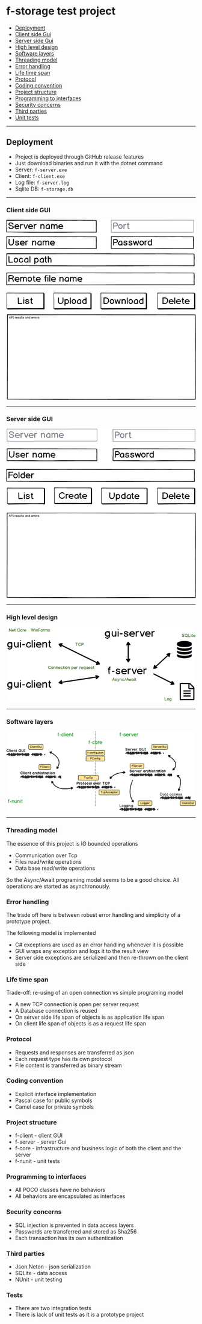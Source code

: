 # f-storage test project

- [Deployment](#deployment)
- [Client side Gui](#client-side-gui)
- [Server side Gui](#server-side-gui)
- [High level design](#high-level-design)
- [Software layers](#software-layers)
- [Threading model](#threading-model)
- [Error handling](#error-handling)
- [Life time span](#life-time-span)
- [Protocol](#protocol)
- [Coding convention](#coding-convention)
- [Project structure](#project-structure)
- [Programming to interfaces](#programming-to-interfaces)
- [Security concerns](#security-concerns)
- [Third parties](#third-parties)
- [Unit tests](#unit-tests)

---

## Deployment

- Project is deployed through GitHub release features
- Just download binaries and run it with the dotnet command
- Server: `f-server.exe`
- Client: `f-client.exe`
- Log file: `f-server.log`
- Sqlite DB: `f-storage.db`

---

### Client side GUI
![](./client-gui.png)

---

### Server side GUI
![](./server-gui.png)

---

### High level design
![](./high-level-design.png)

---

### Software layers
![](./software-layers.png)

---


### Threading model

The essence of this project is IO bounded operations
- Communication over Tcp
- Files read/write operations
- Data base read/write operations 

So the Async/Await programing model seems to be a good choice. All operations are started as asynchronously.


### Error handling

The trade off here is between robust error handling and simplicity of a prototype project.

The following model is implemented
- C# exceptions are used as an error handling whenever it is possible
- GUI wraps any exception and logs it to the result view
- Server side exceptions are serialized and then re-thrown on the client side


### Life time span

Trade-off: re-using of an open connection vs simple programing model
- A new TCP connection is open per server request
- A Database connection is reused
- On server side life span of objects is as application life span
- On client life span of objects is as a request life span


### Protocol

- Requests and responses are transferred as json
- Each request type has its own protocol
- File content is transferred as binary stream


### Coding convention

- Explicit interface implementation
- Pascal case for public symbols
- Camel case for private symbols


### Project structure
- f-client - client GUI 
- f-server - server Gui
- f-core - infrastructure and business logic of both the client and the server
- f-nunit - unit tests


### Programming to interfaces

- All POCO classes have no behaviors
- All behaviors are encapsulated as interfaces


### Security concerns

- SQL injection is prevented in data access layers
- Passwords are transferred and stored as Sha256
- Each transaction has its own authentication


### Third parties

- Json.Neton - json serialization
- SQLite - data access
- NUnit - unit testing


### Tests

- There are two integration tests
- There is lack of unit tests as it is a prototype project

